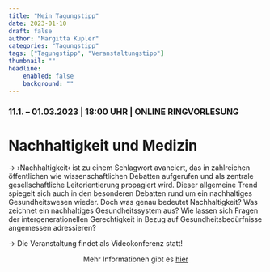 ```yaml
---
title: "Mein Tagungstipp"
date: 2023-01-10
draft: false
author: "Margitta Kupler"
categories: "Tagungstipp"
tags: ["Tagungstipp", "Veranstaltungstipp"]
thumbnail: ""
headline: 
    enabled: false
    background: ""
---
```


### **11.1. – 01.03.2023 | 18:00 UHR | ONLINE RINGVORLESUNG**

# **Nachhaltigkeit und Medizin**

<!--more-->

→ ›Nachhaltigkeit‹ ist zu einem Schlagwort avanciert, das in zahlreichen öffentlichen wie wissenschaftlichen Debatten aufgerufen und als zentrale gesellschaftliche Leitorientierung propagiert wird. Dieser allgemeine Trend spiegelt sich auch in den besonderen Debatten rund um ein nachhaltiges Gesundheitswesen wieder. Doch was genau bedeutet Nachhaltigkeit? Was zeichnet ein nachhaltiges Gesundheitssystem aus? Wie lassen sich Fragen der intergenerationellen Gerechtigkeit in Bezug auf Gesundheitsbedürfnisse angemessen adressieren?

→ Die Veranstaltung findet als Videokonferenz statt!

<p style="text-align: center;">
  Mehr Informationen gibt es
  <a href="https://www.uni-kiel.de/de/detailansicht/news/rv-nachhaltigkeit-medizin" style="display: inline-block;">hier</a>
</p>
